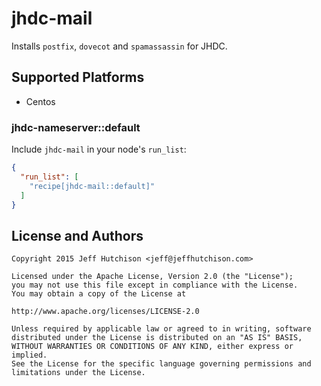 # jhdc-mail

Installs `postfix`, `dovecot` and `spamassassin` for JHDC.

## Supported Platforms

* Centos

### jhdc-nameserver::default

Include `jhdc-mail` in your node's `run_list`:

```json
{
  "run_list": [
    "recipe[jhdc-mail::default]"
  ]
}
```

## License and Authors

```text
Copyright 2015 Jeff Hutchison <jeff@jeffhutchison.com>

Licensed under the Apache License, Version 2.0 (the "License");
you may not use this file except in compliance with the License.
You may obtain a copy of the License at

http://www.apache.org/licenses/LICENSE-2.0

Unless required by applicable law or agreed to in writing, software
distributed under the License is distributed on an "AS IS" BASIS,
WITHOUT WARRANTIES OR CONDITIONS OF ANY KIND, either express or implied.
See the License for the specific language governing permissions and
limitations under the License.
```
